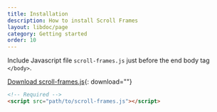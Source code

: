 ```yaml
---
title: Installation
description: How to install Scroll Frames
layout: libdoc/page
category: Getting started
order: 10
---
```


Include Javascript file `scroll-frames.js` just before the end body tag `</body>`.

[Download scroll-frames.js](js/scroll-frames.js){: download=""}

```html
<!-- Required -->
<script src="path/to/scroll-frames.js"></script>
```
